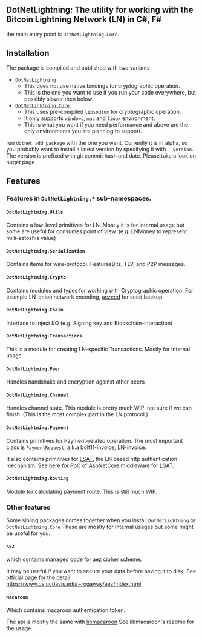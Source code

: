 ## DotNetLightning: The utility for working with the Bitcoin Lightning Network (LN) in C#, F#

the main entry point is `DotNetLightning.Core`.

## Installation

The package is compiled and published with two variants

* [`DotNetLightning`](https://www.nuget.org/packages/DotNetLightning/)
  * This does not use native bindings for cryptographic operation.
  * This is the one you want to use if you run your code everywhere, but possibly slower then below.
* [`DotNetLightning.Core`](https://www.nuget.org/packages/DotNetLightning.Core/)
  * This uses pre-compiled `libsodium` for cryptographic operation.
  * It only supports `windows`, `mac` and `linux` environment.
  * This is what you want if you need performance and above are the only environments you are planning to support.
  
run `dotnet add package` with the one you want.
Currently it is in alpha, so you probably want to install a latest version by specifying it with `--version`.
The version is prefixed with git commit hash and date. Please take a look on nuget page.

## Features

### Features in `DotNetLightning.*` sub-namespaces.

#### `DotNetLightning.Utils`

Contains a low-level primitives for LN.
Mostly it is for internal usage but some are useful for consumes point of view.
(e.g. LNMoney to represent milli-satoshis value)

#### `DotNetLightning.Serialization`

Contains items for wire-protocol. FeaturesBits, TLV, and P2P messages.

#### `DotNetLightning.Crypto`

Contains modules and types for working with Cryptographic operation.
For example LN-onion network encoding, [aezeed](https://github.com/lightningnetwork/lnd/tree/master/aezeed) for seed
backup

#### `DotNetLightning.Chain`

Interface to inject I/O (e.g. Signing key and Blockchain-interaction)

#### `DotNetLightning.Transactions`

This is a module for creating LN-specific Transactions. Mostly for internal usage.

#### `DotNetLightning.Peer`

Handles handshake and encryption against other peers

####  `DotNetLightning.Channel`

Handles channel state.
This module is pretty much WIP. not sure if we can finish. (This is the most complex part in the LN protocol.)

#### `DotNetLightning.Payment`

Contains primitives for Payment-related operation. The most important class is `PaymentRequest`,
a.k.a bolt11-invoice, LN-invoice.

It also contains primitives for [LSAT](https://github.com/lightninglabs/LSATI), the LN based http authentication mechanism.
See [here](https://github.com/joemphilips/LSATAuthentication) for PoC of AspNetCore middleware for LSAT.

#### `DotNetLightning.Routing`

Module for calculating payment route. This is still much WIP.

### Other features

Some sibling packages comes together when you install `DotNetLightning` or `DotNetLightning.Core`
These are mostly for internal usages but some might be useful for you.

#### `AEZ`

which contains managed code for aez cipher scheme.

It may be useful if you want to secure your data before saving it to disk.
See official page for the detail: https://www.cs.ucdavis.edu/~rogaway/aez/index.html

#### `Macaroon`

Which contains macaroon authentication token.

The api is mostly the same with [libmacaroon](https://github.com/rescrv/libmacaroons) See libmacaroon's readme for the
usage.

